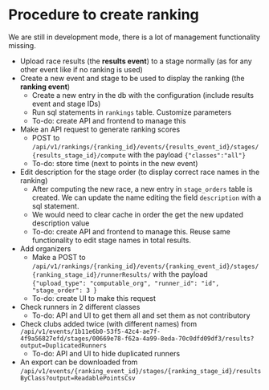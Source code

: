 # Procedure to create ranking

We are still in development mode, there is a lot of management functionality missing.

- Upload race results (the **results event**) to a stage normally (as for any other event like if no ranking is used)
- Create a new event and stage to be used to display the ranking (the **ranking event**)
  - Create a new entry in the db with the configuration (include results event and stage IDs)
  - Run sql statements in `rankings` table. Customize parameters
  - To-do: create API and frontend to manage this
- Make an API request to generate ranking scores
  - POST to `/api/v1/rankings/{ranking_id}/events/{results_event_id}/stages/{results_stage_id}/compute` with the payload `{"classes":"all"}`
  - To-do: store time (next to points in the new event)
- Edit description for the stage order (to display correct race names in the ranking)
  - After computing the new race, a new entry in `stage_orders` table is created. We can update the name editing the field `description` with a sql statement.
  - We would need to clear cache in order the get the new updated description value
  - To-do: create API and frontend to manage this. Reuse same functionality to edit stage names in total results.
- Add organizers
  - Make a POST to `/api/v1/rankings/{ranking_id}/events/{ranking_event_id}/stages/{ranking_stage_id}/runnerResults/` with the payload `{"upload_type": "computable_org", "runner_id": "id", "stage_order": 3 }`
  - To-do: create UI to make this request
- Check runners in 2 different classes
  - To-do: API and UI to get them all and set them as not contributory
- Check clubs added twice (with different names) from `/api/v1/events/1b11e6b0-53f5-42c4-ae7f-4f9a56827efd/stages/00669e78-f62a-4a99-8eda-70c0dfd09df3/results?output=DuplicatedRunners`
  - To-do: API and UI to hide duplicated runners
- An export can be downloaded from `/api/v1/events/{ranking_event_id}/stages/{ranking_stage_id}/resultsByClass?output=ReadablePointsCsv`
